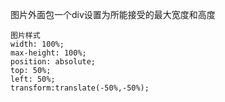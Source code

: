 图片外面包一个div设置为所能接受的最大宽度和高度
```
图片样式
width: 100%;
max-height: 100%;
position: absolute;
top: 50%;
left: 50%;
transform:translate(-50%,-50%);
```